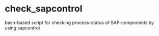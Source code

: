 # check_sapcontrol
bash-based script for checking process-status of SAP-components by using sapcontrol
